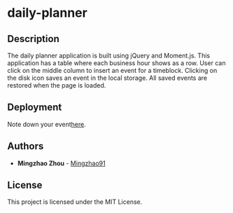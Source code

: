 # daily-planner

## Description

The daily planner application is built using jQuery and Moment.js. This application has a table where each business hour shows as a row. User can click on the middle column to insert an event for a timeblock. Clicking on the disk icon saves an event in the local storage. All saved events are restored when the page is loaded.

## Deployment

Note down your event<a href="https://mingzhao91.github.io/daily-planner/" target="_blank">here</a>.
<br/>

## Authors

- **Mingzhao Zhou** - <a href="https://github.com/Mingzhao91" target="_blank">Mingzhao91</a>
  <br/>

## License

This project is licensed under the MIT License.
